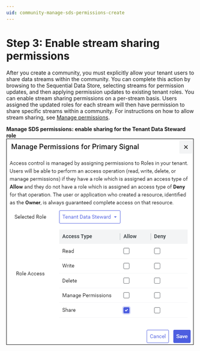 ```yaml
---
uid: community-manage-sds-permissions-create
---
```


# Step 3: Enable stream sharing permissions

After you create a community, you must explicitly allow your tenant users to share data streams within the community. You can complete this action by browsing to the Sequential Data Store, selecting streams for permission updates, and then applying permission updates to existing tenant roles. You can enable stream sharing permissions on a per-stream basis. Users assigned the updated roles for each stream will then have permission to share specific streams within a community. For instructions on how to allow stream sharing, see [Manage permissions](xref:manage-streams#manage-permissions).

**Manage SDS permissions: enable sharing for the Tenant Data Steward role**
![Manage SDS permissions](images/manage-sds-permissions-share.png)